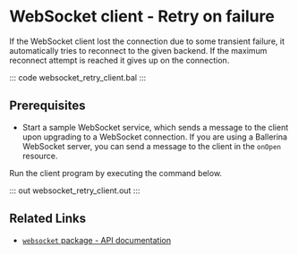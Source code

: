 # WebSocket client - Retry on failure

If the WebSocket client lost the connection due to some transient failure, it automatically tries to reconnect to the given backend. If the maximum reconnect attempt is reached it gives up on the connection. 

::: code websocket_retry_client.bal :::

## Prerequisites
- Start a sample WebSocket service, which sends a message to the client upon upgrading to a WebSocket connection. If you are using a Ballerina WebSocket server, you can send a message to the client in the `onOpen` resource.

Run the client program by executing the command below.

::: out websocket_retry_client.out :::

## Related Links
- [`websocket` package - API documentation](https://lib.ballerina.io/ballerina/websocket/latest)
